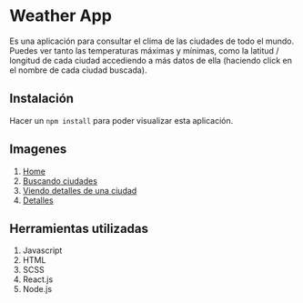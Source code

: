 # Weather App

Es una aplicación para consultar el clima de las ciudades de todo el mundo. Puedes ver tanto las temperaturas máximas y mínimas, como la latitud / longitud de cada ciudad accediendo a más datos de ella (haciendo click en el nombre de cada ciudad buscada).

## Instalación
Hacer un ```npm install``` para poder visualizar esta aplicación.
## Imagenes
1) [Home](https://i.ibb.co/NrKRRht/Countries-APP-images.png)
2) [Buscando ciudades](https://i.ibb.co/2M52hYV/ordenado.png)
3) [Viendo detalles de una ciudad](https://i.ibb.co/XjRfyXC/crear.png)
4) [Detalles](https://i.ibb.co/4Vrp0RM/detalles.png)

###
## Herramientas utilizadas
1) Javascript
2) HTML
3) SCSS
4) React.js
5) Node.js

